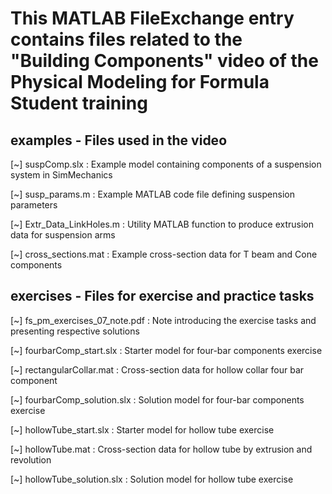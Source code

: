 # This MATLAB FileExchange entry contains files related to the "Building Components" video of the Physical Modeling for Formula Student training

## examples - Files used in the video

[~] suspComp.slx : Example model containing components of a suspension system in SimMechanics

[~] susp_params.m : Example MATLAB code file defining suspension parameters

[~] Extr_Data_LinkHoles.m : Utility MATLAB function to produce extrusion data for suspension arms

[~] cross_sections.mat : Example cross-section data for T beam and Cone components

## exercises - Files for exercise and practice tasks

[~] fs_pm_exercises_07_note.pdf : Note introducing the exercise tasks and presenting respective solutions

[~] fourbarComp_start.slx : Starter model for four-bar components exercise

[~] rectangularCollar.mat : Cross-section data for hollow collar four bar component

[~] fourbarComp_solution.slx : Solution model for four-bar components exercise

[~] hollowTube_start.slx : Starter model for hollow tube exercise

[~] hollowTube.mat : Cross-section data for hollow tube by extrusion and revolution

[~] hollowTube_solution.slx : Solution model for hollow tube exercise
